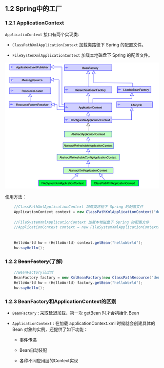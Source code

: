 ## 1.2 Spring中的工厂

### 1.2.1 ApplicationContext

`ApplicatioContext` 接口有两个实现类:

* `ClassPathXmlApplicationContext` 加载类路径下 Spring 的配置文件。

* `FileSystemXmlApplicationContext` 加载本地磁盘下 Spring 的配置文件。

![ApplicatioContext](img/1.2.1applicationContext.png)

使用方法：

```java
    //ClassPathXmlApplicationContext 加载类路径下 Spring 的配置文件
    ApplicationContext context = new ClassPathXmlApplicationContext("demo1/applicationContext.xml");

    //FileSystemXmlApplicationContext 加载本地磁盘下 Spring 的配置文件
    //ApplicationContext context = new FileSystemXmlApplicationContext("F:\\test\\java_test\\spring_01\\src\\demo1\\applicationContext.xml");


    HelloWorld hw = (HelloWorld) context.getBean("helloWorld");
    hw.sayHello();
```

### 1.2.2 ~~BeanFactory~~(了解)

```java
    //BeanFactory已过时
    BeanFactory factory = new XmlBeanFactory(new ClassPathResource("demo1/applicationContext.xml"));
    HelloWorld hw = (HelloWorld) factory.getBean("helloWorld");
    hw.sayHello();
```

### 1.2.3 BeanFactory和ApplicationContext的区别

* `BeanFactory` : 采取延迟加载，第一次 getBean 时才会初始化 Bean

* `ApplicationContext` : 在加载 applicationContext.xml 时候就会创建具体的 Bean 对象的实例，还提供了如下功能：

    * 事件传递
    
    * Bean自动装配
    
    * 各种不同应用层的Context实现